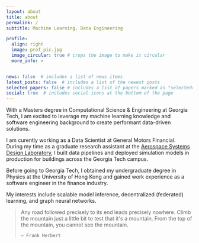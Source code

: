 ```yaml
---
layout: about
title: about
permalink: /
subtitle: Machine Learning, Data Engineering

profile:
  align: right
  image: prof_pic.jpg
  image_circular: true # crops the image to make it circular
  more_info: >


news: false  # includes a list of news items
latest_posts: false  # includes a list of the newest posts
selected_papers: false # includes a list of papers marked as "selected={true}"
social: true  # includes social icons at the bottom of the page
---
```


With a Masters degree in Computational Science & Engineering at Georgia Tech, I am excited to leverage my machine learning knowledge and software engineering background to create performant data-driven solutions.

I am curently working as a Data Scientist at General Motors Financial. During my time as a graduate research assistant at the [Aerospace Systems Design Laboratory](https://energywatch.gatech.edu/), I built data pipelines and deployed simulation models in production for buildings across the Georgia Tech campus.

Before going to Georgia Tech, I obtained my undergraduate degree in Physics at the University of Hong Kong and gained work experience as a software engineer in the finance industry.

My interests include scalable model inference, decentralized (federated) learning, and graph neural networks.

<blockquote>
    Any road followed precisely to its end leads precisely nowhere. Climb the mountain just a little bit to test that it's a mountain. From the top of the mountain, you cannot see the mountain.

    — Frank Herbert
</blockquote>
